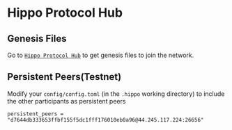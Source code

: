 # Hippo Protocol Hub

## Genesis Files

Go to [`Hippo Protocol Hub`](https://github.com/hippocrat-dao/hippo-protocol-hub) to get genesis files to join the network.

## Persistent Peers(Testnet)

Modify your `config/config.toml` (in the `.hippo` working directory) to include the other participants as persistent peers

```
persistent_peers = "d7644db333653ffbf155f5dc1fff176010eb0a96@44.245.117.224:26656"
```
